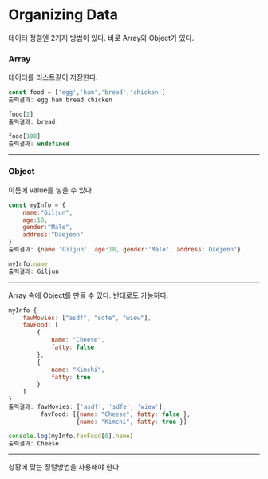 # Organizing Data

데이터 정렬엔 2가지 방법이 있다. 바로 Array와 Object가 있다.

### Array

데이터를 리스트같이 저장한다. 

```javascript
const food = ['egg','ham','bread','chicken']
출력결과: egg ham bread chicken

food[2]
출력결과: bread 

food[100]
출력결과: undefined
```



---

### Object

이름에 value를 넣을 수 있다.

```javascript
const myInfo = {
    name:"Giljun",
    age:18,
    gender:"Male",
    address:"Daejeon"
}
출력결과: {name:'Giljun', age:18, gender:'Male', address:'Daejeon'}

myInfo.name
출력결과: Giljun
```

---

Array 속에 Object를 만들 수 있다. 반대로도 가능하다.

```javascript
myInfo {
    favMovies: ["asdf", "sdfe", "wiew"],
    favFood: [
        {
        	name: "Cheese",
            fatty: false
        },
        {
            name: "Kimchi",
            fatty: true
        }
    ]
}
출력결과: favMovies: ['asdf', 'sdfe', 'wiew'],
    	 favFood: [{name: "Cheese", fatty: false },
				   {name: "Kimchi", fatty: true }]

console.log(myInfo.favFood[0].name)
출력결과: Cheese
```

---

상황에 맞는 정렬방법을 사용해야 한다.
